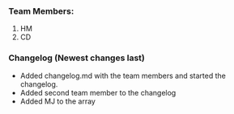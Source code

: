 ### Team Members:
1. HM
2. CD 

### Changelog (Newest changes last)
* Added changelog.md with the team members and started the changelog.
* Added second team member to the changelog
* Added MJ to the array
